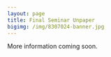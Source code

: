 ```yaml
---
layout: page
title: Final Seminar Unpaper
bigimg: /img/8307024-banner.jpg
---
```


More information coming soon.